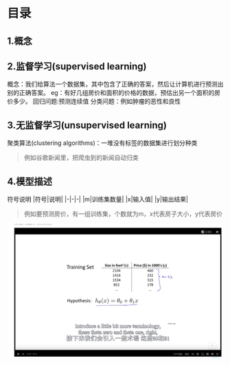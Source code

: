 # 目录



## 1.概念

## 2.监督学习(supervised learning)

概念：我们给算法一个数据集，其中包含了正确的答案，然后让计算机进行预测出别的正确答案。 eg：有好几组房价和面积的价格的数据，预估出另一个面积的房价多少。 回归问题:预测连续值 分类问题：例如肿瘤的恶性和良性

## 3.无监督学习(unsupervised learning)

聚类算法(clustering algorithms)：一堆没有标签的数据集进行划分种类

> 例如谷歌新闻里，把爬虫到的新闻自动归类

## 4.模型描述

符号说明 |符号|说明| |-|-|-| |m|训练集数量| |x|输入值| |y|输出结果|

> 例如要预测房价，有一组训练集，个数就为m，x代表房子大小，y代表房价



![](../.gitbook/assets/image.png)
